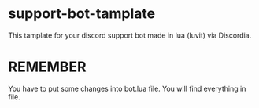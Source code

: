 # support-bot-tamplate
This tamplate for your discord support bot made in lua (luvit) via Discordia.

# REMEMBER
You have to put some changes into bot.lua file.
You will find everything in file.
